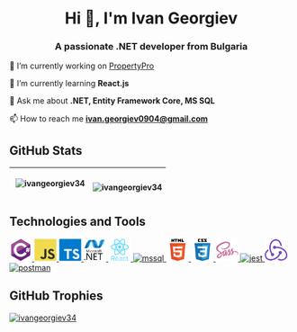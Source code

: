 <h1 align="center">Hi 👋, I'm Ivan Georgiev</h1>
<h3 align="center">A passionate .NET developer from Bulgaria</h3>

🔭 I’m currently working on [PropertyPro](https://github.com/ivangeorgiev34/PropertyPro)

🌱 I’m currently learning **React.js**

💬 Ask me about **.NET, Entity Framework Core, MS SQL**

📫 How to reach me **ivan.georgiev0904@gmail.com**

## GitHub Stats
<table>
<thead>
 <tr>
  <th> 
      <p>&nbsp;<img align="center" src="https://github-readme-stats.vercel.app/api?username=ivangeorgiev34&show_icons=true&locale=en" alt="ivangeorgiev34" /></p>
  </th>
  <th>
   <p><img align="left" src="https://github-readme-stats.vercel.app/api/top-langs?username=ivangeorgiev34&show_icons=true&locale=en&layout=compact" alt="ivangeorgiev34" /></p>
  </th>
 </tr>
</thead>
</table>

## Technologies and Tools
<p align="left"> 
 <a href="https://www.w3schools.com/cs/" target="_blank" rel="noreferrer"> <img src="https://raw.githubusercontent.com/devicons/devicon/master/icons/csharp/csharp-original.svg" alt="csharp" width="40" height="40"/</a>
  <a href="https://developer.mozilla.org/en-US/docs/Web/JavaScript" target="_blank" rel="noreferrer"> <img src="https://raw.githubusercontent.com/devicons/devicon/master/icons/javascript/javascript-original.svg" alt="javascript" width="40" height="40"/> </a>
  <a href="https://www.typescriptlang.org/" target="_blank" rel="noreferrer"> <img src="https://raw.githubusercontent.com/devicons/devicon/master/icons/typescript/typescript-original.svg" alt="typescript" width="40" height="40"/> </a>
  <a href="https://dotnet.microsoft.com/" target="_blank" rel="noreferrer"> <img src="https://raw.githubusercontent.com/devicons/devicon/master/icons/dot-net/dot-net-original-wordmark.svg" alt="dotnet" width="40" height="40"/> </a> 
  <a href="https://reactjs.org/" target="_blank" rel="noreferrer"> <img src="https://raw.githubusercontent.com/devicons/devicon/master/icons/react/react-original-wordmark.svg" alt="react" width="40" height="40"/> </a> 
  <a href="https://www.microsoft.com/en-us/sql-server" target="_blank" rel="noreferrer"> <img src="https://www.svgrepo.com/show/303229/microsoft-sql-server-logo.svg" alt="mssql" width="40" height="40"/> </a> 
  <a href="https://www.w3.org/html/" target="_blank" rel="noreferrer"> <img src="https://raw.githubusercontent.com/devicons/devicon/master/icons/html5/html5-original-wordmark.svg" alt="html5" width="40" height="40"/> </a> 
 <a href="https://www.w3schools.com/css/" target="_blank" rel="noreferrer"> <img src="https://raw.githubusercontent.com/devicons/devicon/master/icons/css3/css3-original-wordmark.svg" alt="css3" width="40" height="40"/</a>  
 <a href="https://sass-lang.com" target="_blank" rel="noreferrer"> <img src="https://raw.githubusercontent.com/devicons/devicon/master/icons/sass/sass-original.svg" alt="sass" width="40" height="40"/> </a> 
 <a href="https://jestjs.io" target="_blank" rel="noreferrer"> <img src="https://www.vectorlogo.zone/logos/jestjsio/jestjsio-icon.svg" alt="jest" width="40" height="40"/> </a>
 <a href="https://redux.js.org" target="_blank" rel="noreferrer"> <img src="https://raw.githubusercontent.com/devicons/devicon/master/icons/redux/redux-original.svg" alt="redux" width="40" height="40"/> </a>
  <a href="https://postman.com" target="_blank" rel="noreferrer"> <img src="https://www.vectorlogo.zone/logos/getpostman/getpostman-icon.svg" alt="postman" width="40" height="40"/> </a>
</p>

## GitHub Trophies
<p align="left"> <a href="https://github.com/ryo-ma/github-profile-trophy"><img src="https://github-profile-trophy.vercel.app/?username=ivangeorgiev34" alt="ivangeorgiev34" /></a> </p>

